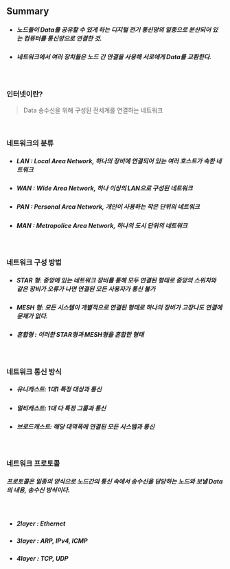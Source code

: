 ## Summary
* ##### 노드들이 Data를 공유할 수 있게 하는 디지털 전기 통신망의 일종으로 분산되어 있는 컴퓨터를 통신망으로 연결한 것.
* ##### 네트워크에서 여러 장치들은 노드 간 연결을 사용해 서로에게 Data를 교환한다. 

<br>

### 인터넷이란?
> Data 송수신을 위해 구성된 전세계를 연결하는 네트워크

<br>

### 네트워크의 분류
* ##### LAN : Local Area Network, 하나의 장비에 연결되어 있는 여러 호스트가 속한 네트워크
* ##### WAN : Wide Area Network, 하나 이상의 LAN으로 구성된 네트워크
* ##### PAN : Personal Area Network, 개인이 사용하는 작은 단위의 네트워크
* ##### MAN : Metropolice Area Network, 하나의 도시 단위의 네트워크

<br>

### 네트워크 구성 방법
* ##### STAR 형: 중앙에 있는 네트워크 장비를 통해 모두 연결된 형태로 중앙의 스위치와 같은 장비가 오류가 나면 연결된 모든 사용자가 통신 불가
* ##### MESH 형: 모든 시스템이 개별적으로 연결된 형태로 하나의 장비가 고장나도 연결에 문제가 없다.
* ##### 혼합형 : 이러한 STAR형과 MESH형을 혼합한 형태

<br>

### 네트워크 통신 방식
* ##### 유니캐스트: 1대1 특정 대상과 통신
* ##### 멀티캐스트: 1대 다 특정 그룹과 통신
* ##### 브로드캐스트: 해당 대역폭에 연결된 모든 시스템과 통신

<br>

### 네트워크 프로토콜
##### 프로토콜은 일종의 양식으로 노드간의 통신 속에서 송수신을 담당하는 노드와 보낼 Data의 내용, 송수신 방식이다.

<br>

* ##### 2layer : Ethernet
* ##### 3layer : ARP, IPv4, ICMP
* ##### 4layer : TCP, UDP
